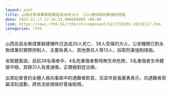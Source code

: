 ```yaml
---
layout: post
title: 山西永聚煤業聯建樓造成26死大火　13人被採取刑事強制措施
date: 2023-11-17 17:16:31.000000000 +08:00
link: https://news.rthk.hk/rthk/ch/component/k2/1728292-20231117.htm
categories: rthk
---
```


山西呂梁永聚煤業聯建樓昨日造成26人死亡、38人受傷的大火，公安機關已對永聚煤業的實際控制人、主要負責人、其他責任人等13人，採取刑事強制措施。

省衛健委說，目前38名傷者中，4名危重傷者暫時無生命危險，3名重傷者生命體徵平穩，其餘31人為普通傷，正積極對症治療。

出席記者會的全體人員向事故中的遇難者默哀，呂梁市長張廣勇表示，向遇難者家屬深刻道歉，將依法依規做好善後賠償。
